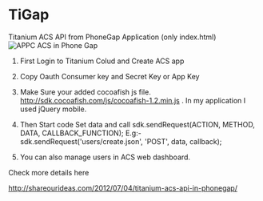TiGap
=====

Titanium ACS API from PhoneGap Application (only index.html)
![APPC ACS in Phone Gap](http://shareourideas.com/wp-content/uploads/2012/07/ui-in-phonegap.png)
1) First Login to Titanium Colud and Create ACS app
2) Copy Oauth Consumer key and Secret Key or App Key
3) Make Sure your added cocoafish js file. http://sdk.cocoafish.com/js/cocoafish-1.2.min.js . In my application I used jQuery mobile.

4) Then Start code Set data and call
		sdk.sendRequest(ACTION, METHOD, DATA, CALLBACK_FUNCTION);
E.g:- sdk.sendRequest('users/create.json', 'POST', data, callback);
5) You can also manage users in ACS web dashboard.

Check more details here


http://shareourideas.com/2012/07/04/titanium-acs-api-in-phonegap/

